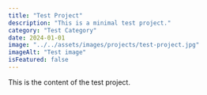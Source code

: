 ```yaml
---
title: "Test Project"
description: "This is a minimal test project."
category: "Test Category"
date: 2024-01-01
image: "../../assets/images/projects/test-project.jpg"
imageAlt: "Test image"
isFeatured: false
---
```


This is the content of the test project.
